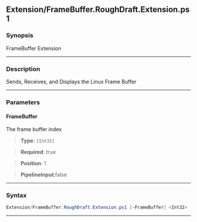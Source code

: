 
Extension/FrameBuffer.RoughDraft.Extension.ps1
----------------------------------------------
### Synopsis
FrameBuffer Extension

---
### Description

Sends, Receives, and Displays the Linux Frame Buffer

---
### Parameters
#### **FrameBuffer**

The frame buffer index



> **Type**: ```[Int32]```

> **Required**: true

> **Position**: 1

> **PipelineInput**:false



---
### Syntax
```PowerShell
Extension/FrameBuffer.RoughDraft.Extension.ps1 [-FrameBuffer] <Int32> [<CommonParameters>]
```
---




